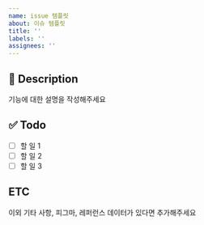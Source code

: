 ```yaml
---
name: issue 템플릿
about: 이슈 템플릿
title: ''
labels: ''
assignees: ''
---
```


## 📝 Description

기능에 대한 설명을 작성해주세요

## ✅ Todo

- [ ] 할 일 1
- [ ] 할 일 2
- [ ] 할 일 3

## ETC

이외 기타 사항, 피그마, 레퍼런스 데이터가 있다면 추가해주세요
